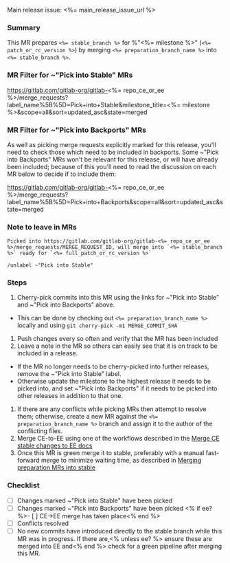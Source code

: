 Main release issue: <%= main_release_issue_url %>

### Summary

This MR prepares `<%= stable_branch %>` for %"<%= milestone %>" (`<%= patch_or_rc_version %>`) by merging `<%= preparation_branch_name %>` into `<%= stable_branch %>`.

### MR Filter for ~"Pick into Stable" MRs

https://gitlab.com/gitlab-org/gitlab-<%= repo_ce_or_ee %>/merge_requests?label_name%5B%5D=Pick+into+Stable&milestone_title=<%= milestone %>&scope=all&sort=updated_asc&state=merged

### MR Filter for ~"Pick into Backports" MRs

As well as picking merge requests explicitly marked for this release, you'll need to check those which need to be included in backports. Some ~"Pick into Backports" MRs won't be relevant for this release, or will have already been included; because of this you'll need to read the discussion on each MR below to decide if to include them:

https://gitlab.com/gitlab-org/gitlab-<%= repo_ce_or_ee %>/merge_requests?label_name%5B%5D=Pick+into+Backports&scope=all&sort=updated_asc&state=merged

### Note to leave in MRs

```
Picked into https://gitlab.com/gitlab-org/gitlab-<%= repo_ce_or_ee %>/merge_requests/MERGE_REQUEST_ID, will merge into `<%= stable_branch %>` ready for `<%= full_patch_or_rc_version %>`

/unlabel ~"Pick into Stable"
```

### Steps

1. Cherry-pick commits into this MR using the links for ~"Pick into Stable" and ~"Pick into Backports" above.
  - This can be done by checking out `<%= preparation_branch_name %>` locally and using `git cherry-pick -m1 MERGE_COMMIT_SHA`
1. Push changes every so often and verify that the MR has been included
1. Leave a note in the MR so others can easily see that it is on track to be included in a release.
  - If the MR no longer needs to be cherry-picked into further releases, remove the ~"Pick into Stable" label.
  - Otherwise update the milestone to the highest release it needs to be picked into, and set ~"Pick into Backports" if it needs to be picked into other releases in addition to that one.
1. If there are any conflicts while picking MRs then attempt to resolve them; otherwise, create a new MR against the `<%= preparation_branch_name %>` branch and assign it to the author of the conflicting files.
1. Merge CE-to-EE using one of the workflows described in the [Merge CE stable changes to EE docs](https://gitlab.com/gitlab-org/release-tools/blob/master/doc/picking-into-merge-requests.md#merge-ce-stable-changes-to-ee)
1. Once this MR is green merge it to stable, preferably with a manual fast-forward merge to minimize waiting time, as described in [Merging preparation MRs into stable](https://gitlab.com/gitlab-org/release-tools/blob/master/doc/picking-into-merge-requests.md#merging-preparation-mrs-into-stable)

### Checklist

- [ ] Changes marked ~"Pick into Stable" have been picked
- [ ] Changes marked ~"Pick into Backports" have been picked
<% if ee? %>- [ ] CE->EE merge has taken place<% end %>
- [ ] Conflicts resolved
- [ ] No new commits have introduced directly to the stable branch while this MR was in progress. If there are,<% unless ee? %> ensure these are merged into EE and<% end %> check for a green pipeline after merging this MR.
